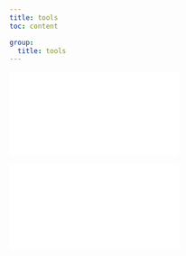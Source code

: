 ```yaml
---
title: tools
toc: content

group:
  title: tools
---
```


<embed src="../README.md" ></embed>

<embed src="../CHANGELOG.md"></embed>

<BackTop></BackTop>
<SplashCursor></SplashCursor>
